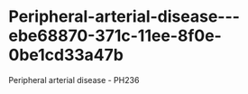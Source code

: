 # Peripheral-arterial-disease---ebe68870-371c-11ee-8f0e-0be1cd33a47b
Peripheral arterial disease - PH236
